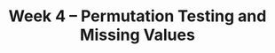 ---
    title: Week 4 – Permutation Testing and Missing Values
    weekNumber: 4
    days:
      - date: 2021-4-18
        events:
          "**LEC 10**{: .label .label-lecture } [Permutation Testing](resources/lectures/lec10/lec10.html)":
            "[Ch. 5.5](https://notes.dsc80.com/content/05/permutation-tests.html), [CIT 12](https://inferentialthinking.com/chapters/12/Comparing_Two_Samples.html)"
                
          "**Lab 3**{: .label .label-lab } **[Hypothesis Testing and DataFrame Manipulation (due 4/18)](https://github.com/dsc-courses/dsc80-2022-sp/blob/main/labs/03-hyp-dataframes/lab.ipynb)**":
      - date: 2021-4-20
        events:
          "**LEC 11**{: .label .label-lecture } [Missing Values](resources/lectures/lec11/lec11.html)":
            "[Ch. 6.1-6.2](https://notes.dsc80.com/content/06/introduction.html)"
                
          "**DIS 4**{: .label .label-disc } **Combining Data (due 4/23)**":
      - date: 2021-4-21
        events:
          "**PROJ 2**{: .label .label-proj } **[COVID Vaccinations 🦠 (CP due 4/21, Full due 4/30)](https://github.com/dsc-courses/dsc80-2022-sp/blob/main/projects/02-covid_vax/project.ipynb)**":
      - date: 2021-4-22
        events:
          "**LEC 12**{: .label .label-lecture } More Missing Values":
            "[Ch. 6.3-6.5](https://notes.dsc80.com/content/06/handling-missing-data.html)"
                
---